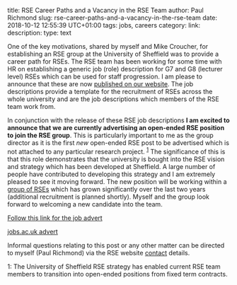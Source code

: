 title: RSE Career Paths and a Vacancy in the RSE Team
author: Paul Richmond
slug: rse-career-paths-and-a-vacancy-in-the-rse-team
date: 2018-10-12 12:55:39 UTC+01:00
tags: jobs, careers
category: 
link: 
description: 
type: text


One of the key motivations, shared by myself and Mike Croucher, for establishing an RSE group at the University of Sheffield was to provide a career path for RSEs. The RSE team has been working for some time with HR on establishing a generic job (role) description for G7 and G8 (lecturer level) RSEs which can be used for staff progression. I am please to announce that these are now [published on our website](/community/job-descriptions). The job descriptions provide a template for the recruitment of RSEs across the whole university and are the job descriptions which members of the RSE team work from. 

In conjunction with the release of these RSE job descriptions **I am excited to announce that we are currently advertising an open-ended RSE position to join the RSE group**. This is particularly important to me as the group director as it is the first *new* open-ended RSE post to be advertised which is not attached to any particular research project. <sup>[1](#open_ended_footnote)</sup> The significance of this is that this role demonstrates that the university is bought into the RSE vision and strategy which has been developed at Sheffield. A large number of people have contributed to developing this strategy and I am extremely pleased to see it moving forward. The new position will be working within a [group of RSEs](/contact/team) which has grown significantly over the last two years (additional recruitment is planned shortly). Myself and the group look forward to welcoming a new candidate into the team. 

[Follow this link for the job advert](https://jobs.shef.ac.uk/sap/bc/webdynpro/sap/hrrcf_a_posting_apply?PARAM=cG9zdF9pbnN0X2d1aWQ9NUJCQzAwMEQ0ODI4MTVGQUUxMDAwMDAwQUMxRTg4NzgmY2FuZF90eXBlPUVYVA%3d%3d&sap-client=400&sap-language=EN&sap-accessibility=X&sap-ep-themeroot=%2fSAP%2fPUBLIC%2fBC%2fUR%2fuos#)

[jobs.ac.uk advert](https://www.jobs.ac.uk/job/BNJ857/research-software-engineer-rse)

Informal questions relating to this post or any other matter can be directed to myself (Paul Richmond) via the RSE website [contact](/contact) details.

<a name="open_ended_footnote">1</a>: The University of Sheffield RSE strategy has enabled current RSE team members to transition into open-ended positions from fixed term contracts.
